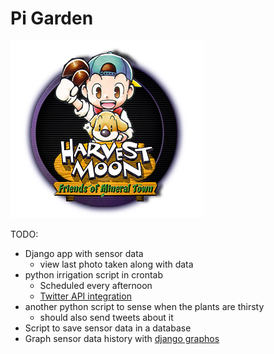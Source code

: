 # Pi Garden

![Harvest moon logo](harvest-moon-logo.jpg)

TODO:
* Django app with sensor data
    * view last photo taken along with data
* python irrigation script in crontab
    * Scheduled every afternoon
    * [Twitter API integration](https://github.com/bear/python-twitter)
* another python script to sense when the plants are thirsty
    * should also send tweets about it
* Script to save sensor data in a database
* Graph sensor data history with [django graphos](https://github.com/agiliq/django-graphos)
